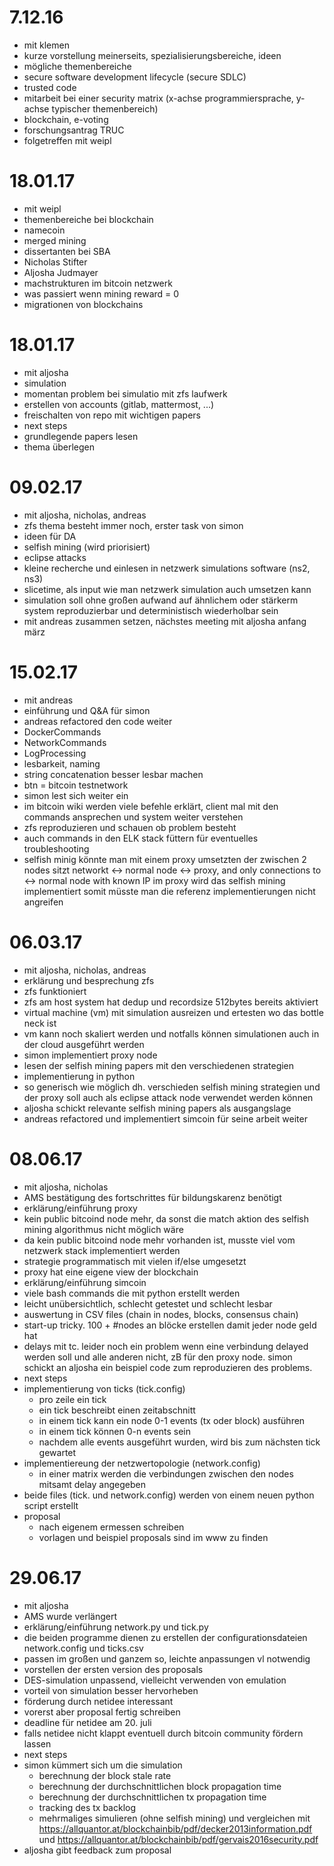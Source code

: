 # 7.12.16
* mit klemen
* kurze vorstellung meinerseits, spezialisierungsbereiche, ideen
* mögliche themenbereiche
 * secure software development lifecycle (secure SDLC)
 * trusted code
 * mitarbeit bei einer security matrix (x-achse programmiersprache, y-achse typischer themenbereich)
 * blockchain, e-voting
* forschungsantrag TRUC
* folgetreffen mit weipl

# 18.01.17
* mit weipl
* themenbereiche bei blockchain
 * namecoin
 * merged mining
* dissertanten bei SBA
 * Nicholas Stifter
 * Aljosha Judmayer
* machstrukturen im bitcoin netzwerk
* was passiert wenn mining reward = 0
* migrationen von blockchains

# 18.01.17
* mit aljosha
* simulation
* momentan problem bei simulatio mit zfs laufwerk
* erstellen von accounts (gitlab, mattermost, ...)
* freischalten von repo mit wichtigen papers
* next steps
 * grundlegende papers lesen
 * thema überlegen

# 09.02.17
* mit aljosha, nicholas, andreas
* zfs thema besteht immer noch, erster task von simon
* ideen für DA
 * selfish mining (wird priorisiert)
 * eclipse attacks
* kleine recherche und einlesen in netzwerk simulations software (ns2, ns3)
* slicetime, als input wie man netzwerk simulation auch umsetzen kann
* simulation soll ohne großen aufwand auf ähnlichem oder stärkerm system reproduzierbar und deterministisch wiederholbar sein
* mit andreas zusammen setzen, nächstes meeting mit aljosha anfang märz

# 15.02.17
* mit andreas
* einführung und Q&A für simon
* andreas refactored den code weiter
 * DockerCommands
 * NetworkCommands
 * LogProcessing
 * lesbarkeit, naming
 * string concatenation besser lesbar machen
* btn = bitcoin testnetwork
* simon lest sich weiter ein
 * im bitcoin wiki werden viele befehle erklärt, client mal mit den commands ansprechen und system weiter verstehen
 * zfs reproduzieren und schauen ob problem besteht
* auch commands in den ELK stack füttern für eventuelles troubleshooting
* selfish minig könnte man mit einem proxy umsetzten der zwischen 2 nodes sitzt networkt <-> normal node <-> proxy, and only connections to <-> normal node with known IP
im proxy wird das selfish mining implementiert somit müsste man die referenz implementierungen nicht angreifen

# 06.03.17
* mit aljosha, nicholas, andreas
* erklärung und besprechung zfs
 * zfs funktioniert
 * zfs am host system hat dedup und recordsize 512bytes bereits aktiviert
* virtual machine (vm) mit simulation ausreizen und ertesten wo das bottle neck ist
* vm kann noch skaliert werden und notfalls können simulationen auch in der cloud ausgeführt werden
* simon implementiert proxy node
 * lesen der selfish mining papers mit den verschiedenen strategien
 * implementierung in python
 * so generisch wie möglich dh. verschieden selfish mining strategien und der proxy soll auch als eclipse attack node verwendet werden können
 * aljosha schickt relevante selfish mining papers als ausgangslage
* andreas refactored und implementiert simcoin für seine arbeit weiter

# 08.06.17
* mit aljosha, nicholas
* AMS bestätigung des fortschrittes für bildungskarenz benötigt
* erklärung/einführung proxy
 * kein public bitcoind node mehr, da sonst die match aktion des selfish mining algorithmus nicht möglich wäre
 * da kein public bitcoind node mehr vorhanden ist, musste viel vom netzwerk stack implementiert werden
 * strategie programmatisch mit vielen if/else umgesetzt
 * proxy hat eine eigene view der blockchain
* erklärung/einführung simcoin
 * viele bash commands die mit python erstellt werden
 * leicht unübersichtlich, schlecht getestet und schlecht lesbar
 * auswertung in CSV files (chain in nodes, blocks, consensus chain)
 * start-up tricky. 100 + #nodes an blöcke erstellen damit jeder node geld hat
 * delays mit tc. leider noch ein problem wenn eine verbindung delayed werden soll und alle anderen nicht, zB für den proxy node. simon schickt an aljosha ein beispiel code zum reproduzieren des problems.
* next steps
 * implementierung von ticks (tick.config)
      * pro zeile ein tick
      * ein tick beschreibt einen zeitabschnitt
      * in einem tick kann ein node 0-1 events (tx oder block) ausführen
      * in einem tick können 0-n events sein
      * nachdem alle events ausgeführt wurden, wird bis zum nächsten tick gewartet
 * implementiereung der netzwertopologie (network.config)
      * in einer matrix werden die verbindungen zwischen den nodes mitsamt delay angegeben
 * beide files (tick. und network.config) werden von einem neuen python script erstellt
 * proposal
      * nach eigenem ermessen schreiben
      * vorlagen und beispiel proposals sind im www zu finden


# 29.06.17
* mit aljosha
* AMS wurde verlängert
* erklärung/einführung network.py und tick.py
 * die beiden programme dienen zu erstellen der configurationsdateien network.config und ticks.csv
 * passen im großen und ganzem so, leichte anpassungen vl notwendig
* vorstellen der ersten version des proposals
 * DES-simulation unpassend, vielleicht verwenden von emulation
 * vorteil von simulation besser hervorheben
* förderung durch netidee interessant
 * vorerst aber proposal fertig schreiben
 * deadline für netidee am 20. juli
* falls netidee nicht klappt eventuell durch bitcoin community fördern lassen
* next steps
 * simon kümmert sich um die simulation
      * berechnung der block stale rate
      * berechnung der durchschnittlichen block propagation time
      * berechnung der durchschnittlichen tx propagation time
      * tracking des tx backlog
      * mehrmaliges simulieren (ohne selfish mining) und vergleichen mit https://allquantor.at/blockchainbib/pdf/decker2013information.pdf und https://allquantor.at/blockchainbib/pdf/gervais2016security.pdf
 * aljosha gibt feedback zum proposal
